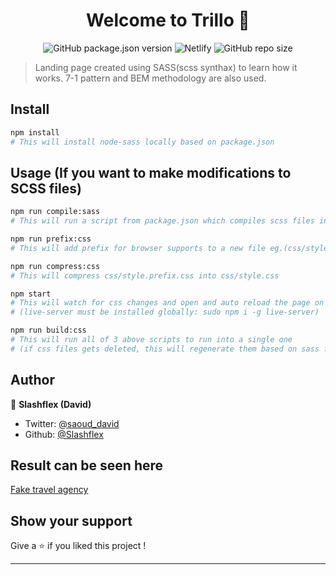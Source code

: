 <h1 align="center">Welcome to Trillo 👋</h1>
<p align="center" markdown="1">
  <img alt="GitHub package.json version" src="https://img.shields.io/github/package-json/v/Slashflex/Trillo?style=flat-square">
  <img alt="Netlify" src="https://img.shields.io/netlify/888bad59-c4f9-45d0-a2f9-b37920d99819?style=flat-square">
  <img alt="GitHub repo size" src="https://img.shields.io/github/repo-size/Slashflex/Trillo?style=flat-square">
</p>


> Landing page created using SASS(scss synthax) to learn how it works. 7-1 pattern and BEM methodology are also used. 

## Install

```sh
npm install 
# This will install node-sass locally based on package.json
```

## Usage (If you want to make modifications to SCSS files)

```sh
npm run compile:sass 
# This will run a script from package.json which compiles scss files into css
```

```sh
npm run prefix:css
# This will add prefix for browser supports to a new file eg.(css/style.prefix.css)
```

```sh
npm run compress:css
# This will compress css/style.prefix.css into css/style.css
```

```sh
npm start
# This will watch for css changes and open and auto reload the page on change 
# (live-server must be installed globally: sudo npm i -g live-server)
```

```sh
npm run build:css
# This will run all of 3 above scripts to run into a single one 
# (if css files gets deleted, this will regenerate them based on sass folder's files)
```

## Author

👤 **Slashflex (David)**

* Twitter: [@saoud_david](https://twitter.com/saoud_david)
* Github: [@Slashflex](https://github.com/Slashflex)

## Result can be seen here
[Fake travel agency](https://fake-travel-agency.netlify.com/)
## Show your support

Give a ⭐️ if you liked this project !

***
